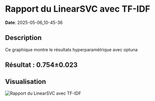 # Rapport du LinearSVC avec TF-IDF
**Date**: 2025-05-06_10-45-36

## Description
Ce graphique montre le résultats hyperparamètrique avec optuna
 ## Résultat : 0.754±0.023

## Visualisation
![Rapport du LinearSVC avec TF-IDF](../../static/images/rapport_du_linearsvc_avec_tf_idf_plot.png)
